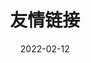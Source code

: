 ---
title: 友情链接
description: 快来和我做互联网邻居！
date: '2022-02-12'
slug: links
layout: links
license: false
toc: true
comments: true
menu:
    main: 
        weight: -70
        name: Friends
        url: /
        params:
            icon: friends
---